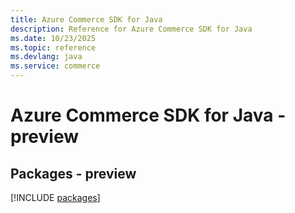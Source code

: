 ```yaml
---
title: Azure Commerce SDK for Java
description: Reference for Azure Commerce SDK for Java
ms.date: 10/23/2025
ms.topic: reference
ms.devlang: java
ms.service: commerce
---
```

# Azure Commerce SDK for Java - preview
## Packages - preview
[!INCLUDE [packages](commerce-index.md)]